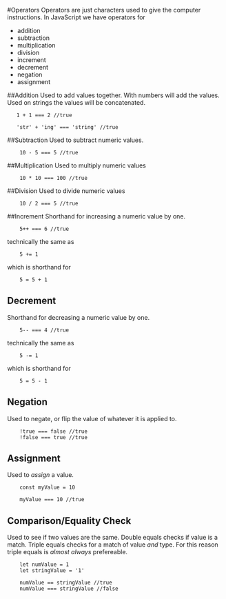 #Operators
Operators are just characters used to give the computer instructions. 
In JavaScript we have operators for
- addition
- subtraction
- multiplication
- division
- increment
- decrement
- negation
- assignment

##Addition
Used to add values together. With numbers will add the values. Used on strings the values will be concatenated.
 ```   
    1 + 1 === 2 //true

    'str' + 'ing' === 'string' //true
```
##Subtraction
Used to subtract numeric values.
```
    10 - 5 === 5 //true
````
##Multiplication
Used to multiply numeric values
```
    10 * 10 === 100 //true
```
##Division
Used to divide numeric values
```
    10 / 2 === 5 //true
```
##Increment
Shorthand for increasing a numeric value by one.
```
    5++ === 6 //true
```
technically the same as 
```
    5 += 1
```
which is shorthand for 
```
    5 = 5 + 1
```
## Decrement
Shorthand for decreasing a numeric value by one.
```
    5-- === 4 //true
```
technically the same as 
```
    5 -= 1
```
which is shorthand for 
```
    5 = 5 - 1
```
## Negation
Used to negate, or flip the value of whatever it is applied to.
```
    !true === false //true
    !false === true //true
```
## Assignment
Used to _assign_ a value.
```
    const myValue = 10
    
    myValue === 10 //true
```
## Comparison/Equality Check
Used to see if two values are the same. Double equals checks if value is a match. Triple equals checks for a match of value _and_ type. For this reason triple equals is _almost always_ prefereable.
```
    let numValue = 1
    let stringValue = '1'

    numValue == stringValue //true
    numValue === stringValue //false
```